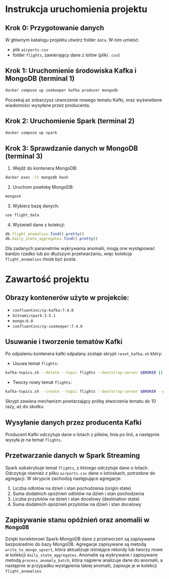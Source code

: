 # Instrukcja uruchomienia projektu

## Krok 0: Przygotowanie danych

W głównym katalogu projektu utwórz folder `data`. W nim umieść:

- plik `airports.csv`
- folder `flights`, zawierający dane z lotów (pliki `.csv`)

## Krok 1: Uruchomienie środowiska Kafka i MongoDB (terminal 1)

```bash
docker compose up zookeeper kafka producer mongodb
```

Poczekaj aż zobaczysz utworzenie nowego tematu Kafki, oraz wyświetlane wiadomości wysyłane przez producenta.

## Krok 2: Uruchomienie Spark (terminal 2)

```bash
docker compose up spark
```

## Krok 3: Sprawdzanie danych w MongoDB (terminal 3)

1. Wejdź do kontenera MongoDB:

```bash
docker exec -it mongodb bash
```

2. Uruchom powłokę MongoDB:

```bash
mongosh
```

3. Wybierz bazę danych:

```js
use flight_data
```

4. Wyświetl dane z kolekcji:

```js
db.flight_anomalies.find().pretty()
db.daily_state_aggregates.find().pretty()
```

Dla zadanych parametrów wykrywania anomalii, mogą one występować bardzo rzadko lub po dłuższym przetwarzaniu, więc kolekcja `flight_anomalies` może być pusta.

# Zawartość projektu

## Obrazy kontenerów użyte w projekcie:
- `confluentinc/cp-kafka:7.4.0`
- `bitnami/spark:3.5.1`
- `mongo:6.0`
- `confluentinc/cp-zookeeper:7.4.0`

## Usuwanie i tworzenie tematów Kafki

Po odpaleniu kontenera kafki odpalany zostaje skrypt `reset_kafka.sh` który:
- Usuwa temat `flights`:
```bash
kafka-topics.sh --delete --topic flights --bootstrap-server $BROKER || echo "Topic 'flights' did not exist or couldn't be deleted. Continuing..."
```
  
- Tworzy nowy temat `flights`:
```bash
kafka-topics.sh --create --topic flights --bootstrap-server $BROKER --partitions 1 --replication-factor 1
```

Skrypt zawiera mechanizm powtarzający próbę stworzenia tematu do 10 razy, aż do skutku.

## Wysyłanie danych przez producenta Kafki

Producent Kafki odczytuje dane o lotach z plików, linia po linii, a następnie wysyła je na temat `flights`.

## Przetwarzanie danych w Spark Streaming

Spark subskrybuje temat `flights`,  z którego odczytuje dane o lotach. Odczytuje również z pliku `airports.csv` dane o lotniskach, potrzebne do agregacji.
W skrypcie zachodzą następujące agregacje:
1. Liczba odlotów na dzień i stan pochodzenia (origin state)
2. Suma dodatnich opóźnień odlotów na dzień i stan pochodzenia
3. Liczba przylotów na dzień i stan docelowy (destination state)
4. Suma dodatnich opóźnień przylotów na dzień i stan docelowy

## Zapisywanie stanu opóźnień oraz anomalii w `MongoDB`

Dzięki konektorowi Spark-MongoDB dane z przetworzeń są zapisywane bezpośrednio do bazy MongoDB.
Agregacje zapisywane są metodą `write_to_mongo_upsert`, która aktualizuje istniejące rekordy lub tworzy nowe w kolekcji `daily_state_aggregates`.
Anomalie są wykrywane i zapisywane metodą `process_anomaly_batch`, która najpierw analizuje dane do anomalii, a następnie w przypadku wystąpienia takiej anomalii, zapisuje je w kolekcji `flight_anomalies`.

